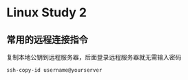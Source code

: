 # Linux Study 2

## 常用的远程连接指令

复制本地公钥到远程服务器，后面登录远程服务器就无需输入密码

```shell
ssh-copy-id username@yourserver	
```

